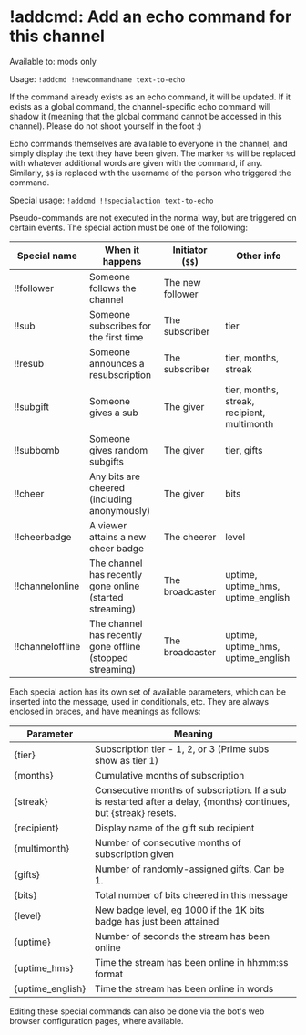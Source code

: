 # !addcmd: Add an echo command for this channel

Available to: mods only

Usage: `!addcmd !newcommandname text-to-echo`

If the command already exists as an echo command, it will be updated. If it
exists as a global command, the channel-specific echo command will shadow it
(meaning that the global command cannot be accessed in this channel). Please
do not shoot yourself in the foot :)

Echo commands themselves are available to everyone in the channel, and simply
display the text they have been given. The marker `%s` will be replaced with
whatever additional words are given with the command, if any. Similarly, `$$`
is replaced with the username of the person who triggered the command.

Special usage: `!addcmd !!specialaction text-to-echo`

Pseudo-commands are not executed in the normal way, but are triggered on
certain events. The special action must be one of the following:

Special name | When it happens             | Initiator (`$$`) | Other info
-------------|-----------------------------|------------------|-------------
!!follower | Someone follows the channel | The new follower | 
!!sub | Someone subscribes for the first time | The subscriber | tier
!!resub | Someone announces a resubscription | The subscriber | tier, months, streak
!!subgift | Someone gives a sub | The giver | tier, months, streak, recipient, multimonth
!!subbomb | Someone gives random subgifts | The giver | tier, gifts
!!cheer | Any bits are cheered (including anonymously) | The giver | bits
!!cheerbadge | A viewer attains a new cheer badge | The cheerer | level
!!channelonline | The channel has recently gone online (started streaming) | The broadcaster | uptime, uptime_hms, uptime_english
!!channeloffline | The channel has recently gone offline (stopped streaming) | The broadcaster | uptime, uptime_hms, uptime_english


Each special action has its own set of available parameters, which can be
inserted into the message, used in conditionals, etc. They are always enclosed
in braces, and have meanings as follows:

Parameter    | Meaning
-------------|------------------
{tier} | Subscription tier - 1, 2, or 3 (Prime subs show as tier 1)
{months} | Cumulative months of subscription
{streak} | Consecutive months of subscription. If a sub is restarted after a delay, {months} continues, but {streak} resets.
{recipient} | Display name of the gift sub recipient
{multimonth} | Number of consecutive months of subscription given
{gifts} | Number of randomly-assigned gifts. Can be 1.
{bits} | Total number of bits cheered in this message
{level} | New badge level, eg 1000 if the 1K bits badge has just been attained
{uptime} | Number of seconds the stream has been online
{uptime_hms} | Time the stream has been online in hh:mm:ss format
{uptime_english} | Time the stream has been online in words


Editing these special commands can also be done via the bot's web browser
configuration pages, where available.

